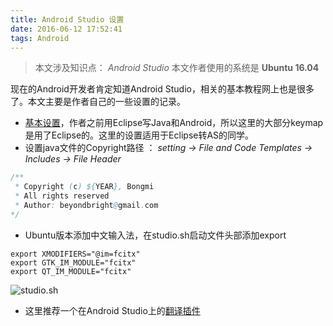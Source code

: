 ```yaml
---
title: Android Studio 设置
date: 2016-06-12 17:52:41
tags: Android
---
```

> 本文涉及知识点：
> *Android Studio*
> 本文作者使用的系统是 **Ubuntu 16.04**

现在的Android开发者肯定知道Android Studio，相关的基本教程网上也是很多了。本文主要是作者自己的一些设置的记录。

- [基本设置](http://o8nhgt9v5.bkt.clouddn.com/settings.jar)，作者之前用Eclipse写Java和Android，所以这里的大部分keymap是用了Eclipse的。这里的设置适用于Eclipse转AS的同学。
- 设置java文件的Copyright路径 ： *setting -> File and Code Templates -> Includes -> File Header*
```java
/**
 * Copyright (c) ${YEAR}, Bongmi
 * All rights reserved
 * Author: beyondbright@gmail.com
*/ 
```
- Ubuntu版本添加中文输入法，在studio.sh启动文件头部添加export
```
export XMODIFIERS="@im=fcitx"
export GTK_IM_MODULE="fcitx"
export QT_IM_MODULE="fcitx"
```
![studio.sh](http://o8nhgt9v5.bkt.clouddn.com/1.png)
- 这里推荐一个在Android Studio上的[翻译插件](https://github.com/Skykai521/ECTranslation)
